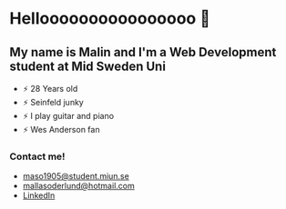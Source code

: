 # Helloooooooooooooooo 👋

## My name is Malin and I'm a  Web Development student at Mid Sweden Uni

- ⚡ 28 Years old
- ⚡ Seinfeld junky
- ⚡ I play guitar and piano
- ⚡ Wes Anderson fan

### Contact me!

- [maso1905@student.miun.se](maso1905@student.miun.se)
- [mallasoderlund@hotmail.com](mallasoderlund@hotmail.com)
- [LinkedIn](https://www.linkedin.com/in/malin-söderlund-2ab9b215a)
